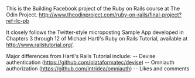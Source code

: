 This is the Building Facebook project of the Ruby on Rails course at
The Odin Project.
http://www.theodinproject.com/ruby-on-rails/final-project?ref=lc-pb

It closely follows the Twitter-style microposting Sample App developed in
Chapters 3 through 12 of Michael Hartl's Ruby on Rails Tutorial, available
at http://www.railstutorial.org/.

Major differences from Hartl's Rails Tutorial include:
-- Devise authentication (https://github.com/plataformatec/devise)
-- Omniauth authorization (https://github.com/intridea/omniauth)
-- Likes and comments
